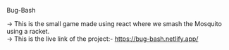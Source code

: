 Bug-Bash

-> This is the small game made using react where we smash the Mosquito using a racket. <br/>
-> This is the live link of the project:- https://bug-bash.netlify.app/
